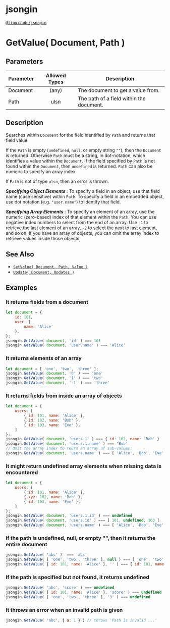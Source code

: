 # jsongin
[`@liquicode/jsongin`](https://github.com/liquicode/jsongin)


# GetValue( Document, Path )


## Parameters

| **Parameter** | **Allowed Types** | **Description**                          |
|---------------|:-----------------:|------------------------------------------|
| Document      |       (any)       | The document to get a value from.        |
| Path          |       ulsn        | The path of a field within the document. |


## Description

Searches within `Document` for the field identified by `Path` and returns that field value.

If the `Path` is empty (`undefined`, `null`, or empty string `""`), then the `Document` is returned.
Otherwise `Path` must be a string, in dot-notation, which identifies a value within the `Document`.
If the field specified by `Path` is not found within the `Document`, then `undefined` is returned.
`Path` can also be numeric to specify an array index.

If `Path` is not of type `ulsn`, then an error is thrown.

***Specifying Object Elements*** : 
To specify a field in an object, use that field name (case sensitive) within `Path`.
To specify a field in an embedded object, use dot notation (e.g. `"user.name"`) to identify that field.

***Specifying Array Elements*** : 
To specify an element of an array, use the numeric (zero-based) index of that element within the `Path`.
You can use negative index numbers to select from the end of an array.
Use `-1` to retrieve the last element of an array, `-2` to select the next to last element, and so on.
If you have an array of objects, you can omit the array index to retrieve values inside those objects.


## See Also

- [`SetValue( Document, Path, Value )`](./SetValue.md)
- [`Update( Document, Updates )`](./Update.md)


## Examples


### It returns fields from a document
```js
let document = {
	id: 101,
	user: {
		name: 'Alice'
	},
};
jsongin.GetValue( document, 'id' ) === 101
jsongin.GetValue( document, 'user.name' ) === 'Alice'
```

### It returns elements of an array
```js
let document = [ 'one', 'two', 'three' ];
jsongin.GetValue( document, '0' ) === 'one'
jsongin.GetValue( document, '1' ) === 'two'
jsongin.GetValue( document, '-1' ) === 'three'
```

### It returns fields from inside an array of objects
```js
let document = {
	users: [
		{ id: 101, name: 'Alice' },
		{ id: 102, name: 'Bob' },
		{ id: 103, name: 'Eve' },
	]
};
jsongin.GetValue( document, 'users.1' ) === { id: 102, name: 'Bob' }
jsongin.GetValue( document, 'users.1.name' ) === 'Bob'
// Omit the array index to reurn an array of sub-values:
jsongin.GetValue( document, 'users.name' ) === [ 'Alice', 'Bob', 'Eve' ]
```

### It might return undefined array elements when missing data is encountered
```js
let document = {
	users: [
		{ id: 101, name: 'Alice' },
		{ xyz: 102, name: 'Bob' },
		{ id: 103, name: 'Eve' },
	]
};
jsongin.GetValue( document, 'users.1.id' ) === undefined
jsongin.GetValue( document, 'users.id' ) === [ 101, undefined, 103 ]
jsongin.GetValue( document, 'users.name' ) === [ 'Alice', 'Bob', 'Eve' ]
```

### If the path is undefined, null, or empty "", then it returns the entire document
```js
jsongin.GetValue( 'abc' )  === 'abc'
jsongin.GetValue( [ 'one', 'two', 'three' ], null ) === [ 'one', 'two', 'three' ]
jsongin.GetValue( { id: 101, name: 'Alice' }, '' ) === { id: 101, name: 'Alice' }
```

### If the path is specified but not found, it returns undefined
```js
jsongin.GetValue( 'abc', 'score' ) === undefined
jsongin.GetValue( { id: 101, name: 'Alice' }, 'score' ) === undefined
jsongin.GetValue( [ 'one', 'two', 'three' ], '3' ) === undefined
```

### It throws an error when an invalid path is given
```js
jsongin.GetValue( 'abc', { a: 1 } ) // throws 'Path is invalid ...'
```

